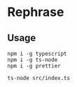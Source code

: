 # Rephrase



## Usage

```shell
npm i -g typescript
npm i -g ts-node
npm i -g prettier
```

```
ts-node src/index.ts
```
